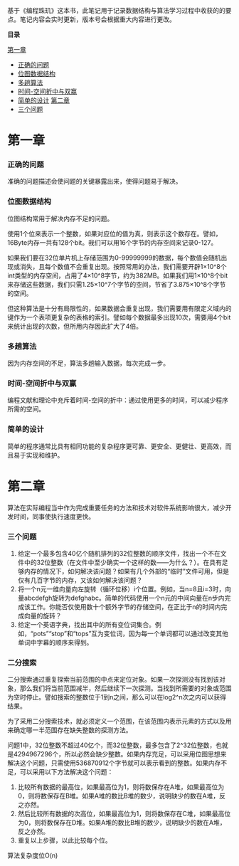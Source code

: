 基于《编程珠玑》这本书，此笔记用于记录数据结构与算法学习过程中收获的的要点。笔记内容会实时更新，版本号会根据重大内容进行更改。

**目录**

<a href="#capture1">第一章</a><br>
- <a href="#The right question">正确的问题</a>
- <a href="#Bitmap data structure">位图数据结构</a>
- <a href="#Multi pass algorithm">多趟算法</a>
- <a href="#Time-Space compromise and win-win">时间-空间折中与双赢</a>
- <a href="#Simple design">简单的设计</a>
<a href="#capture2">第二章</a><br>
- <a href="#Three questions">三个问题</a>

<h1 id="capture1">第一章</h1>

<h3 id="The right question">正确的问题</h3>

准确的问题描述会使问题的关键暴露出来，使得问题易于解决。

<h3 id="Bitmap data structure">位图数据结构</h3>

位图结构常用于解决内存不足的问题。

使用1个位来表示一个整数，如果对应位的值为真，则表示这个数存在。譬如，16Byte内存一共有128个bit。我们可以用16个字节的内存空间来记录0-127。

如果我们要在32位单片机上存储范围为0-99999999的数据，每个数值会随机出现或消失，且每个数值不会重复出现。按照常用的办法，我们需要开辟1×10^8个int类型的内存空间，占用了4×10^8字节，约为382MB。如果我们用1×10^8个bit来存储这些数据，我们只需1.25×10^7个字节的空间，节省了3.875×10^8个字节的空间。

但这种算法是十分有局限性的，如果数据会重复出现，我们需要用有限定义域内的键作为一个表项更复杂的表格的索引。譬如每个数据最多出现10次，需要用4个bit来统计出现的次数，但所用内存因此扩大了4倍。

<h3 id="Multi pass algorithm">多趟算法</h3>

因为内存空间的不足，算法多趟输入数据，每次完成一步。

<h3 id="Time-Space compromise and win-win">时间-空间折中与双赢</h3>

编程文献和理论中充斥着时间-空间的折中：通过使用更多的时间，可以减少程序所需的空间。

<h3 id="Simple design">简单的设计</h3>

简单的程序通常比具有相同功能的复杂程序更可靠、更安全、更健壮、更高效，而且易于实现和维护。


<h1 id="capture2">第二章</h1>

算法在实际编程当中作为完成重要任务的方法和技术对软件系统影响很大，减少开发时间，同事使执行速度更快。

<h3 id="Three questions">三个问题</h3>

1. 给定一个最多包含40亿个随机排列的32位整数的顺序文件，找出一个不在文件中的32位整数（在文件中至少确实一个这样的数——为什么？）。在具有足够内存的情况下，如何解决该问题？如果有几个外部的“临时”文件可用，但是仅有几百字节的内存，又该如何解决该问题？
2. 将一个n元一维向量向左旋转（循环位移）i个位置。例如，当n=8且i=3时，向量abcdefgh旋转为defghabc。简单的代码使用一个n元的中间向量在n步内完成该工作。你能否仅使用数十个额外字节的存储空间，在正比于n的时间内完成向量的旋转？
3. 给定一个英语字典，找出其中的所有变位词集合。例如，“pots”“stop”和“tops”互为变位词，因为每一个单词都可以通过改变其他单词中字幕的顺序来得到。

<h3 id="Binary search">二分搜索</h3>

二分搜索通过重复探索当前范围的中点来定位对象。如果一次探测没有找到该对象，那么我们将当前范围减半，然后继续下一次探测。当找到所需要的对象或范围为空时停止。譬如搜索的整数位于1到n之间，那么可以在log2^n次之内可以获得结果。

为了采用二分搜索技术，就必须定义一个范围，在该范围内表示元素的方式以及用来确定哪一半范围存在缺失整数的探测方法。

问题1中，32位整数不超过40亿个，而32位整数，最多包含了2^32位整数，也就是4294967296个，所以必然会缺少整数。如果内存充足，可以采用位图思想来解决这个问题，只需使用536870912个字节就可以表示看到的整数。如果内存不足，可以采用以下方法解决这个问题：

  1. 比较所有数据的最高位，如果最高位为1，则将数保存在A堆，如果最高位为0，则将数保存在B堆。如果A堆的数比B堆的数少，说明缺少的数在A堆，反之亦然。
  2. 然后比较所有数据的次高位，如果最高位为1，则将数保存在C堆，如果最高位为0，则将数保存在D堆。如果A堆的数比B堆的数少，说明缺少的数在A堆，反之亦然。
  3. 重复以上步骤，以此比较每个位。

  算法复杂度位O(n)

  